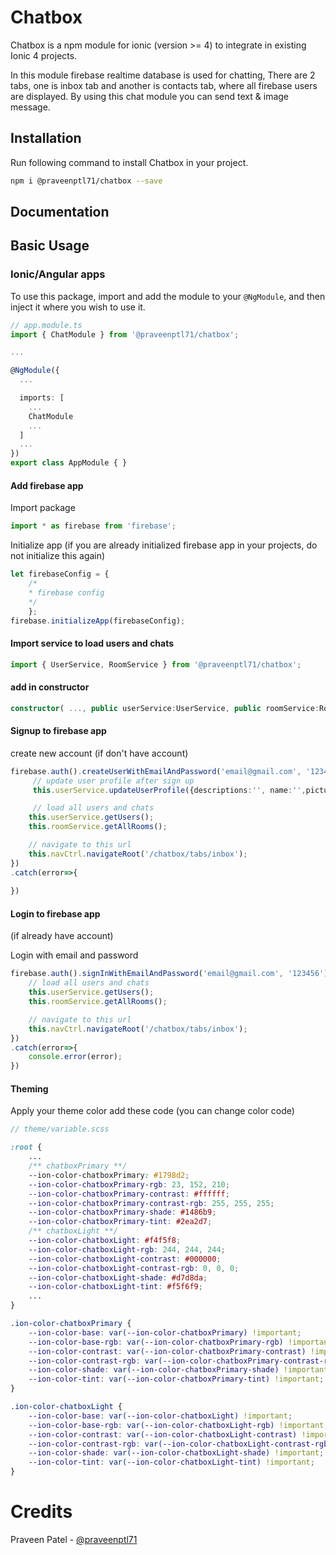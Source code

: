 # Chatbox

Chatbox is a npm module for ionic (version >= 4) to integrate in existing Ionic 4 projects.

In this module firebase realtime database is used for chatting, There are 2 tabs, one is inbox tab and another is contacts tab, where all firebase users are displayed. By using this chat module you can send text & image message.

## Installation

Run following command to install Chatbox in your project.

```bash
npm i @praveenptl71/chatbox --save
```


## Documentation


## Basic Usage

### Ionic/Angular apps
To use this package, import and add the module to your `@NgModule`, and then inject it where you wish to use it. 

```typescript
// app.module.ts
import { ChatModule } from '@praveenptl71/chatbox';

...

@NgModule({
  ...

  imports: [
    ...
    ChatModule
    ...
  ]
  ...
})
export class AppModule { }
```

#### Add firebase app

Import package
```typescript
import * as firebase from 'firebase';
```

Initialize app (if you are already initialized firebase app in your projects, do not initialize this again)
```typescript
let firebaseConfig = { 
	/* 
	* firebase config 
	*/ 
	};
firebase.initializeApp(firebaseConfig);
```

#### Import service to load users and chats

```typescript
import { UserService, RoomService } from '@praveenptl71/chatbox';
```

#### add in constructor

```typescript
constructor( ..., public userService:UserService, public roomService:RoomService, ...)
```

#### Signup to firebase app 
create new account (if don't have account)

```typescript
firebase.auth().createUserWithEmailAndPassword('email@gmail.com', '123456').then(data=>{
     // update user profile after sign up
     this.userService.updateUserProfile({descriptions:'', name:'',pictureURL:''});

     // load all users and chats
	this.userService.getUsers(); 
	this.roomService.getAllRooms();

	// navigate to this url
	this.navCtrl.navigateRoot('/chatbox/tabs/inbox'); 
})
.catch(error=>{
  
})
```


#### Login to firebase app
(if already have account)

Login with email and password

```typescript
firebase.auth().signInWithEmailAndPassword('email@gmail.com', '123456').then(user=>{ 
	// load all users and chats
	this.userService.getUsers(); 
	this.roomService.getAllRooms();

	// navigate to this url
	this.navCtrl.navigateRoot('/chatbox/tabs/inbox'); 
}) 
.catch(error=>{ 
	console.error(error); 
})
```

#### Theming
Apply your theme color add these code (you can change color code)

```scss
// theme/variable.scss

:root {
	...
	/** chatboxPrimary **/
    --ion-color-chatboxPrimary: #1798d2;
    --ion-color-chatboxPrimary-rgb: 23, 152, 210;
    --ion-color-chatboxPrimary-contrast: #ffffff;
    --ion-color-chatboxPrimary-contrast-rgb: 255, 255, 255;
    --ion-color-chatboxPrimary-shade: #1486b9;
    --ion-color-chatboxPrimary-tint: #2ea2d7;
    /** chatboxLight **/
    --ion-color-chatboxLight: #f4f5f8;
    --ion-color-chatboxLight-rgb: 244, 244, 244;
    --ion-color-chatboxLight-contrast: #000000;
    --ion-color-chatboxLight-contrast-rgb: 0, 0, 0;
    --ion-color-chatboxLight-shade: #d7d8da;
    --ion-color-chatboxLight-tint: #f5f6f9;
    ...
}

.ion-color-chatboxPrimary {
    --ion-color-base: var(--ion-color-chatboxPrimary) !important;
    --ion-color-base-rgb: var(--ion-color-chatboxPrimary-rgb) !important;
    --ion-color-contrast: var(--ion-color-chatboxPrimary-contrast) !important;
    --ion-color-contrast-rgb: var(--ion-color-chatboxPrimary-contrast-rgb) !important;
    --ion-color-shade: var(--ion-color-chatboxPrimary-shade) !important;
    --ion-color-tint: var(--ion-color-chatboxPrimary-tint) !important;
}

.ion-color-chatboxLight {
    --ion-color-base: var(--ion-color-chatboxLight) !important;
    --ion-color-base-rgb: var(--ion-color-chatboxLight-rgb) !important;
    --ion-color-contrast: var(--ion-color-chatboxLight-contrast) !important;
    --ion-color-contrast-rgb: var(--ion-color-chatboxLight-contrast-rgb) !important;
    --ion-color-shade: var(--ion-color-chatboxLight-shade) !important;
    --ion-color-tint: var(--ion-color-chatboxLight-tint) !important;
}
```


# Credits

Praveen Patel - [@praveenptl71](https://github.com/praveenptl71)

